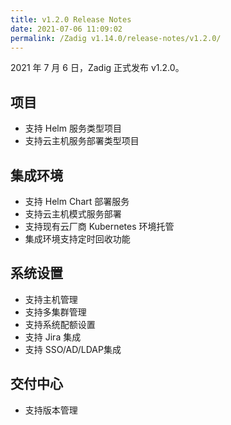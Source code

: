 ```yaml
---
title: v1.2.0 Release Notes
date: 2021-07-06 11:09:02
permalink: /Zadig v1.14.0/release-notes/v1.2.0/
---
```

2021 年 7 月 6 日，Zadig 正式发布 v1.2.0。

## 项目
- 支持 Helm 服务类型项目
- 支持云主机服务部署类型项目

## 集成环境
- 支持 Helm Chart 部署服务
- 支持云主机模式服务部署
- 支持现有云厂商 Kubernetes 环境托管
- 集成环境支持定时回收功能

## 系统设置
- 支持主机管理
- 支持多集群管理
- 支持系统配额设置
- 支持 Jira 集成
- 支持 SSO/AD/LDAP集成

## 交付中心
- 支持版本管理
